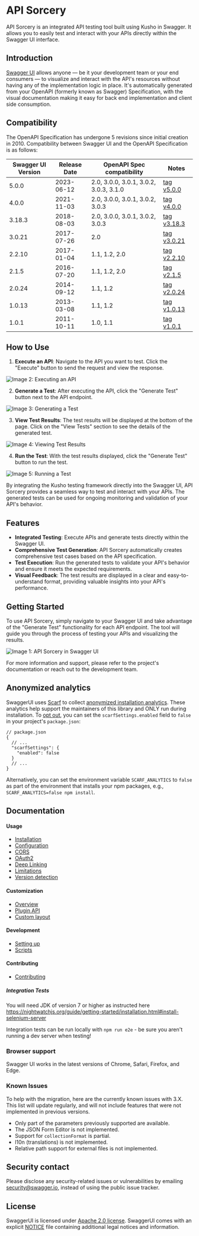 # API Sorcery

API Sorcery is an integrated API testing tool built using Kusho in Swagger. It allows you to easily test and interact with your APIs directly within the Swagger UI interface.

## Introduction

[Swagger UI](https://swagger.io/tools/swagger-ui/) allows anyone — be it your development team or your end consumers — to visualize and interact with the API's resources without having any of the implementation logic in place. It's automatically generated from your OpenAPI (formerly known as Swagger) Specification, with the visual documentation making it easy for back end implementation and client side consumption.

## Compatibility
The OpenAPI Specification has undergone 5 revisions since initial creation in 2010.  Compatibility between Swagger UI and the OpenAPI Specification is as follows:

| Swagger UI Version | Release Date | OpenAPI Spec compatibility             | Notes                                                                 |
|--------------------|--------------|----------------------------------------|-----------------------------------------------------------------------|
| 5.0.0              | 2023-06-12   | 2.0, 3.0.0, 3.0.1, 3.0.2, 3.0.3, 3.1.0 | [tag v5.0.0](https://github.com/swagger-api/swagger-ui/tree/v5.0.0)   |
| 4.0.0              | 2021-11-03   | 2.0, 3.0.0, 3.0.1, 3.0.2, 3.0.3        | [tag v4.0.0](https://github.com/swagger-api/swagger-ui/tree/v4.0.0)   |
| 3.18.3             | 2018-08-03   | 2.0, 3.0.0, 3.0.1, 3.0.2, 3.0.3        | [tag v3.18.3](https://github.com/swagger-api/swagger-ui/tree/v3.18.3) |
| 3.0.21             | 2017-07-26   | 2.0                                    | [tag v3.0.21](https://github.com/swagger-api/swagger-ui/tree/v3.0.21) |
| 2.2.10             | 2017-01-04   | 1.1, 1.2, 2.0                          | [tag v2.2.10](https://github.com/swagger-api/swagger-ui/tree/v2.2.10) |
| 2.1.5              | 2016-07-20   | 1.1, 1.2, 2.0                          | [tag v2.1.5](https://github.com/swagger-api/swagger-ui/tree/v2.1.5)   |
| 2.0.24             | 2014-09-12   | 1.1, 1.2                               | [tag v2.0.24](https://github.com/swagger-api/swagger-ui/tree/v2.0.24) |
| 1.0.13             | 2013-03-08   | 1.1, 1.2                               | [tag v1.0.13](https://github.com/swagger-api/swagger-ui/tree/v1.0.13) |
| 1.0.1              | 2011-10-11   | 1.0, 1.1                               | [tag v1.0.1](https://github.com/swagger-api/swagger-ui/tree/v1.0.1)   |

## How to Use

1. **Execute an API**: Navigate to the API you want to test. Click the "Execute" button to send the request and view the response.

![Image 2: Executing an API](images/img-2.png)

2. **Generate a Test**: After executing the API, click the "Generate Test" button next to the API endpoint.

![Image 3: Generating a Test](images/img-3.png)

3. **View Test Results**: The test results will be displayed at the bottom of the page. Click on the "View Tests" section to see the details of the generated test.

![Image 4: Viewing Test Results](images/img-4.png)

4. **Run the Test**: With the test results displayed, click the "Generate Test" button to run the test.

![Image 5: Running a Test](images/img-5.png)

By integrating the Kusho testing framework directly into the Swagger UI, API Sorcery provides a seamless way to test and interact with your APIs. The generated tests can be used for ongoing monitoring and validation of your API's behavior.

## Features

- **Integrated Testing**: Execute APIs and generate tests directly within the Swagger UI.
- **Comprehensive Test Generation**: API Sorcery automatically creates comprehensive test cases based on the API specification.
- **Test Execution**: Run the generated tests to validate your API's behavior and ensure it meets the expected requirements.
- **Visual Feedback**: The test results are displayed in a clear and easy-to-understand format, providing valuable insights into your API's performance.

## Getting Started

To use API Sorcery, simply navigate to your Swagger UI and take advantage of the "Generate Test" functionality for each API endpoint. The tool will guide you through the process of testing your APIs and visualizing the results.

![Image 1: API Sorcery in Swagger UI](images/img-1.png)

For more information and support, please refer to the project's documentation or reach out to the development team.

## Anonymized analytics

SwaggerUI uses [Scarf](https://scarf.sh/) to collect [anonymized installation analytics](https://github.com/scarf-sh/scarf-js?tab=readme-ov-file#as-a-user-of-a-package-using-scarf-js-what-information-does-scarf-js-send-about-me). These analytics help support the maintainers of this library and ONLY run during installation. To [opt out](https://github.com/scarf-sh/scarf-js?tab=readme-ov-file#as-a-user-of-a-package-using-scarf-js-how-can-i-opt-out-of-analytics), you can set the `scarfSettings.enabled` field to `false` in your project's `package.json`:

```
// package.json
{
  // ...
  "scarfSettings": {
    "enabled": false
  }
  // ...
}
```

Alternatively, you can set the environment variable `SCARF_ANALYTICS` to `false` as part of the environment that installs your npm packages, e.g., `SCARF_ANALYTICS=false npm install`.

## Documentation

#### Usage
- [Installation](https://github.com/swagger-api/swagger-ui/blob/HEAD/docs/usage/installation.md)
- [Configuration](https://github.com/swagger-api/swagger-ui/blob/HEAD/docs/usage/configuration.md)
- [CORS](https://github.com/swagger-api/swagger-ui/blob/HEAD/docs/usage/cors.md)
- [OAuth2](https://github.com/swagger-api/swagger-ui/blob/HEAD/docs/usage/oauth2.md)
- [Deep Linking](https://github.com/swagger-api/swagger-ui/blob/HEAD/docs/usage/deep-linking.md)
- [Limitations](https://github.com/swagger-api/swagger-ui/blob/HEAD/docs/usage/limitations.md)
- [Version detection](https://github.com/swagger-api/swagger-ui/blob/HEAD/docs/usage/version-detection.md)

#### Customization
- [Overview](https://github.com/swagger-api/swagger-ui/blob/HEAD/docs/customization/overview.md)
- [Plugin API](https://github.com/swagger-api/swagger-ui/blob/HEAD/docs/customization/plugin-api.md)
- [Custom layout](https://github.com/swagger-api/swagger-ui/blob/HEAD/docs/customization/custom-layout.md)

#### Development
- [Setting up](https://github.com/swagger-api/swagger-ui/blob/HEAD/docs/development/setting-up.md)
- [Scripts](https://github.com/swagger-api/swagger-ui/blob/HEAD/docs/development/scripts.md)

#### Contributing
- [Contributing](https://github.com/swagger-api/.github/blob/HEAD/CONTRIBUTING.md)

##### Integration Tests

You will need JDK of version 7 or higher as instructed here
https://nightwatchjs.org/guide/getting-started/installation.html#install-selenium-server

Integration tests can be run locally with `npm run e2e` - be sure you aren't running a dev server when testing!

### Browser support
Swagger UI works in the latest versions of Chrome, Safari, Firefox, and Edge.

### Known Issues

To help with the migration, here are the currently known issues with 3.X. This list will update regularly, and will not include features that were not implemented in previous versions.

- Only part of the parameters previously supported are available.
- The JSON Form Editor is not implemented.
- Support for `collectionFormat` is partial.
- l10n (translations) is not implemented.
- Relative path support for external files is not implemented.

## Security contact

Please disclose any security-related issues or vulnerabilities by emailing [security@swagger.io](mailto:security@swagger.io), instead of using the public issue tracker.

## License

SwaggerUI is licensed under [Apache 2.0 license](https://github.com/swagger-api/swagger-ui/blob/master/LICENSE).
SwaggerUI comes with an explicit [NOTICE](https://github.com/swagger-api/swagger-ui/blob/master/NOTICE) file
containing additional legal notices and information.
